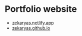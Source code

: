 # Portfolio website
- <a href="https://zekaryas.netlify.app">zekaryas.netlify.app<a>  
- <a href="https://zekaryas.github.io">zekaryas.github.io</a>
